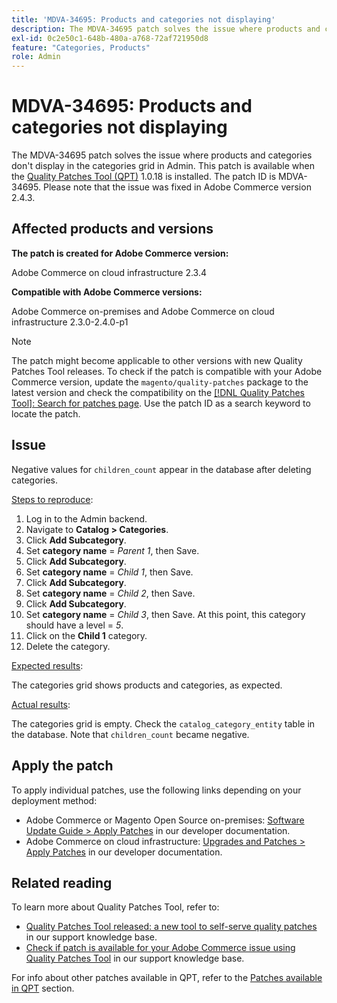 ```yaml
---
title: 'MDVA-34695: Products and categories not displaying'
description: The MDVA-34695 patch solves the issue where products and categories don't display in the categories grid in Admin. This patch is available when the [Quality Patches Tool (QPT)](/help/announcements/adobe-commerce-announcements/magento-quality-patches-released-new-tool-to-self-serve-quality-patches.md) 1.0.18 is installed. The patch ID is MDVA-34695. Please note that the issue was fixed in Adobe Commerce version 2.4.3.
exl-id: 0c2e50c1-648b-480a-a768-72af721950d8
feature: "Categories, Products"
role: Admin
---
```

# MDVA-34695: Products and categories not displaying

The MDVA-34695 patch solves the issue where products and categories don't display in the categories grid in Admin. This patch is available when the [Quality Patches Tool (QPT)](/help/announcements/adobe-commerce-announcements/magento-quality-patches-released-new-tool-to-self-serve-quality-patches.md) 1.0.18 is installed. The patch ID is MDVA-34695. Please note that the issue was fixed in Adobe Commerce version 2.4.3.

## Affected products and versions

**The patch is created for Adobe Commerce version:**

Adobe Commerce on cloud infrastructure 2.3.4

**Compatible with Adobe Commerce versions:**

Adobe Commerce on-premises and Adobe Commerce on cloud infrastructure 2.3.0-2.4.0-p1

>[!NOTE]
>
>The patch might become applicable to other versions with new Quality Patches Tool releases. To check if the patch is compatible with your Adobe Commerce version, update the `magento/quality-patches` package to the latest version and check the compatibility on the [[!DNL Quality Patches Tool]: Search for patches page](https://devdocs.magento.com/quality-patches/tool.html#patch-grid). Use the patch ID as a search keyword to locate the patch.

## Issue

Negative values for `children_count` appear in the database after deleting categories.

<u>Steps to reproduce</u>:

1. Log in to the Admin backend.
1. Navigate to **Catalog > Categories**.
1. Click **Add Subcategory**.
1. Set **category name** = *Parent 1*, then Save.
1. Click **Add Subcategory**.
1. Set **category name** = *Child 1*, then Save.
1. Click **Add Subcategory**.
1. Set **category name** = *Child 2*, then Save.
1. Click **Add Subcategory**.
1. Set **category name** = *Child 3*, then Save. At this point, this category should have a level = *5*.
1. Click on the **Child 1** category.
1. Delete the category.

<u>Expected results</u>:

The categories grid shows products and categories, as expected.

<u>Actual results</u>:

The categories grid is empty. Check the `catalog_category_entity` table in the database. Note that `children_count` became negative.

## Apply the patch

To apply individual patches, use the following links depending on your deployment method:

* Adobe Commerce or Magento Open Source on-premises: [Software Update Guide > Apply Patches](https://devdocs.magento.com/guides/v2.4/comp-mgr/patching/mqp.html) in our developer documentation.
* Adobe Commerce on cloud infrastructure: [Upgrades and Patches > Apply Patches](https://devdocs.magento.com/cloud/project/project-patch.html) in our developer documentation.

## Related reading

To learn more about Quality Patches Tool, refer to:

* [Quality Patches Tool released: a new tool to self-serve quality patches](/help/announcements/adobe-commerce-announcements/magento-quality-patches-released-new-tool-to-self-serve-quality-patches.md) in our support knowledge base.
* [Check if patch is available for your Adobe Commerce issue using Quality Patches Tool](/help/support-tools/patches-available-in-qpt-tool/check-patch-for-magento-issue-with-magento-quality-patches.md) in our support knowledge base.

For info about other patches available in QPT, refer to the [Patches available in QPT](https://support.magento.com/hc/en-us/sections/360010506631-Patches-available-in-QPT-tool-) section.
